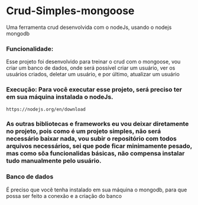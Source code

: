 # Crud-Simples-mongoose
Uma ferramenta crud desenvolvida com o nodeJs, usando o nodejs mongodb

### Funcionalidade:

Esse projeto foi desenvolvido para treinar o crud com o mongoose, vou criar um banco de dados, onde será possível criar um usuário, ver os usuários criados, deletar um usuário, e por último, atualizar um usuário

### Execução: Para você executar esse projeto, será preciso ter em sua máquina instalada o nodeJs.

    https://nodejs.org/en/download

### As outras bibliotecas e frameworks eu vou deixar diretamente no projeto, pois como é um projeto simples, não será necessário baixar nada, vou subir o repositório com todos arquivos necessários, sei que pode ficar minimamente pesado, mas como sõa funcionalidas básicas, não compensa instalar tudo manualmente pelo usuário.

### Banco de dados
É preciso que você tenha instalado em sua máquina o mongodb, para que possa ser feito a conexão e a criação do banco